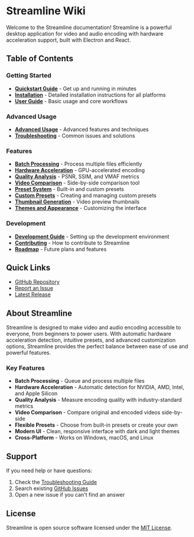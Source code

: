 # Streamline Wiki

Welcome to the Streamline documentation! Streamline is a powerful desktop application for video and audio encoding with hardware acceleration support, built with Electron and React.

## Table of Contents

### Getting Started
- **[Quickstart Guide](Quickstart-Guide.md)** - Get up and running in minutes
- **[Installation](Installation.md)** - Detailed installation instructions for all platforms
- **[User Guide](User-Guide.md)** - Basic usage and core workflows

### Advanced Usage
- **[Advanced Usage](Advanced-Usage.md)** - Advanced features and techniques
- **[Troubleshooting](Troubleshooting.md)** - Common issues and solutions

### Features
- **[Batch Processing](Batch-Processing.md)** - Process multiple files efficiently
- **[Hardware Acceleration](Hardware-Acceleration.md)** - GPU-accelerated encoding
- **[Quality Analysis](Quality-Analysis.md)** - PSNR, SSIM, and VMAF metrics
- **[Video Comparison](Video-Comparison.md)** - Side-by-side comparison tool
- **[Preset System](Preset-System.md)** - Built-in and custom presets
- **[Custom Presets](Custom-Presets.md)** - Creating and managing custom presets
- **[Thumbnail Generation](Thumbnail-Generation.md)** - Video preview thumbnails
- **[Themes and Appearance](Themes-and-Appearance.md)** - Customizing the interface

### Development
- **[Development Guide](Development-Guide.md)** - Setting up the development environment
- **[Contributing](Contributing.md)** - How to contribute to Streamline
- **[Roadmap](Roadmap.md)** - Future plans and features

## Quick Links

- [GitHub Repository](https://github.com/givinghawk/streamline)
- [Report an Issue](https://github.com/givinghawk/streamline/issues)
- [Latest Release](https://github.com/givinghawk/streamline/releases)

## About Streamline

Streamline is designed to make video and audio encoding accessible to everyone, from beginners to power users. With automatic hardware acceleration detection, intuitive presets, and advanced customization options, Streamline provides the perfect balance between ease of use and powerful features.

### Key Features

- **Batch Processing** - Queue and process multiple files
- **Hardware Acceleration** - Automatic detection for NVIDIA, AMD, Intel, and Apple Silicon
- **Quality Analysis** - Measure encoding quality with industry-standard metrics
- **Video Comparison** - Compare original and encoded videos side-by-side
- **Flexible Presets** - Choose from built-in presets or create your own
- **Modern UI** - Clean, responsive interface with dark and light themes
- **Cross-Platform** - Works on Windows, macOS, and Linux

## Support

If you need help or have questions:
1. Check the [Troubleshooting Guide](Troubleshooting.md)
2. Search existing [GitHub Issues](https://github.com/givinghawk/streamline/issues)
3. Open a new issue if you can't find an answer

## License

Streamline is open source software licensed under the [MIT License](https://github.com/givinghawk/streamline/blob/main/LICENSE).
